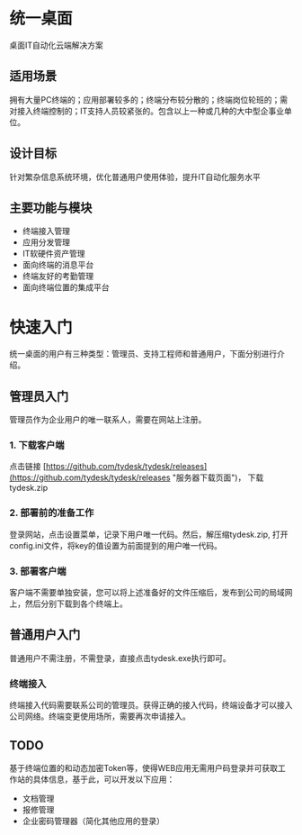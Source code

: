 # 统一桌面
桌面IT自动化云端解决方案

## 适用场景
拥有大量PC终端的；应用部署较多的；终端分布较分散的；终端岗位轮班的；需对接入终端控制的；IT支持人员较紧张的。包含以上一种或几种的大中型企事业单位。

## 设计目标
针对繁杂信息系统环境，优化普通用户使用体验，提升IT自动化服务水平

## 主要功能与模块
- 终端接入管理
- 应用分发管理
- IT软硬件资产管理
- 面向终端的消息平台
- 终端友好的考勤管理
- 面向终端位置的集成平台


# 快速入门
统一桌面的用户有三种类型：管理员、支持工程师和普通用户，下面分别进行介绍。

## 管理员入门
管理员作为企业用户的唯一联系人，需要在网站上注册。

### 1. 下载客户端
点击链接 [https://github.com/tydesk/tydesk/releases](https://github.com/tydesk/tydesk/releases "服务器下载页面")， 下载tydesk.zip
### 2. 部署前的准备工作
登录网站，点击设置菜单，记录下用户唯一代码。然后，解压缩tydesk.zip, 打开config.ini文件，将key的值设置为前面提到的用户唯一代码。
### 3. 部署客户端
客户端不需要单独安装，您可以将上述准备好的文件压缩后，发布到公司的局域网上，然后分别下载到各个终端上。 

## 普通用户入门
普通用户不需注册，不需登录，直接点击tydesk.exe执行即可。 

### 终端接入
终端接入代码需要联系公司的管理员。获得正确的接入代码，终端设备才可以接入公司网络。终端变更使用场所，需要再次申请接入。

## TODO
基于终端位置的和动态加密Token等，使得WEB应用无需用户码登录并可获取工作站的具体信息，基于此，可以开发以下应用：

- 文档管理
- 报修管理
- 企业密码管理器（简化其他应用的登录）


